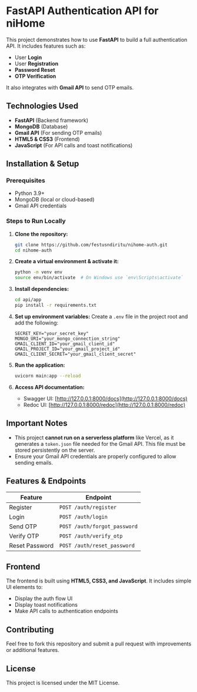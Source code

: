 # FastAPI Authentication API for niHome

This project demonstrates how to use **FastAPI** to build a full authentication API. It includes features such as:

- User **Login**
- User **Registration**
- **Password Reset**
- **OTP Verification**

It also integrates with **Gmail API** to send OTP emails.

## Technologies Used

- **FastAPI** (Backend framework)
- **MongoDB** (Database)
- **Gmail API** (For sending OTP emails)
- **HTML5 & CSS3** (Frontend)
- **JavaScript** (For API calls and toast notifications)

## Installation & Setup

### Prerequisites
- Python 3.9+
- MongoDB (local or cloud-based)
- Gmail API credentials

### Steps to Run Locally

1. **Clone the repository:**
   ```bash
   git clone https://github.com/festusndiritu/nihome-auth.git
   cd nihome-auth
   ```

2. **Create a virtual environment & activate it:**
   ```bash
   python -m venv env
   source env/bin/activate  # On Windows use `env\Scripts\activate`
   ```

3. **Install dependencies:**
   ```bash
   cd api/app
   pip install -r requirements.txt
   ```

4. **Set up environment variables:**
   Create a `.env` file in the project root and add the following:
   ```env
   SECRET_KEY="your_secret_key"
   MONGO_URI="your_mongo_connection_string"
   GMAIL_CLIENT_ID="your_gmail_client_id"
   GMAIL_PROJECT_ID="your_gmail_project_id"
   GMAIL_CLIENT_SECRET="your_gmail_client_secret"
   ```

5. **Run the application:**
   ```bash
   uvicorn main:app --reload
   ```

6. **Access API documentation:**
   - Swagger UI: [http://127.0.0.1:8000/docs](http://127.0.0.1:8000/docs)
   - Redoc UI: [http://127.0.0.1:8000/redoc](http://127.0.0.1:8000/redoc)

## Important Notes
- This project **cannot run on a serverless platform** like Vercel, as it generates a `token.json` file needed for the Gmail API. This file must be stored persistently on the server.
- Ensure your Gmail API credentials are properly configured to allow sending emails.

## Features & Endpoints

| Feature | Endpoint |
|---------|----------|
| Register | `POST /auth/register` |
| Login | `POST /auth/login` |
| Send OTP | `POST /auth/forgot_password` |
| Verify OTP | `POST /auth/verify_otp` |
| Reset Password | `POST /auth/reset_password` |

## Frontend
The frontend is built using **HTML5, CSS3, and JavaScript**. It includes simple UI elements to:
- Display the auth flow UI
- Display toast notifications
- Make API calls to authentication endpoints

## Contributing
Feel free to fork this repository and submit a pull request with improvements or additional features.

## License
This project is licensed under the MIT License.
